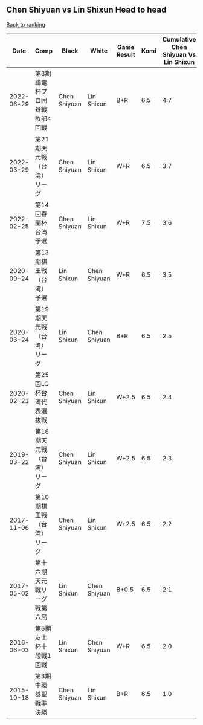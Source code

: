 ## Chen Shiyuan vs Lin Shixun Head to head

[Back to ranking](../../index.md)




| **Date** | **Comp** | **Black** | **White** | **Game Result** | **Komi** | **Cumulative Chen Shiyuan Vs Lin Shixun** | **Chen Shiyuan Streak** | **Lin Shixun Streak** | 
| --- | --- | --- | --- | --- | --- | --- | --- | --- |
| 2022-06-29 | 第3期聯電杯プロ囲碁戦敗部4回戦 | Chen Shiyuan | Lin Shixun | B+R | 6.5 | 4:7 | 1 | 0 | 
| 2022-03-29 | 第21期天元戦（台湾）リーグ | Chen Shiyuan | Lin Shixun | W+R | 6.5 | 3:7 | 0 | 2 | 
| 2022-02-25 | 第14回春蘭杯台湾予選 | Chen Shiyuan | Lin Shixun | W+R | 7.5 | 3:6 | 0 | 1 | 
| 2020-09-24 | 第13期棋王戦（台湾）予選 | Lin Shixun | Chen Shiyuan | W+R | 6.5 | 3:5 | 1 | 0 | 
| 2020-03-24 | 第19期天元戦（台湾）リーグ | Lin Shixun | Chen Shiyuan | B+R | 6.5 | 2:5 | 0 | 5 | 
| 2020-02-21 | 第25回LG杯台湾代表選抜戦 | Chen Shiyuan | Lin Shixun | W+2.5 | 6.5 | 2:4 | 0 | 4 | 
| 2019-03-22 | 第18期天元戦（台湾）リーグ | Chen Shiyuan | Lin Shixun | W+2.5 | 6.5 | 2:3 | 0 | 3 | 
| 2017-11-06 | 第10期棋王戦（台湾）リーグ | Chen Shiyuan | Lin Shixun | W+2.5 | 6.5 | 2:2 | 0 | 2 | 
| 2017-05-02 | 第十六期天元戦リーグ戦第六局 | Lin Shixun | Chen Shiyuan | B+0.5 | 6.5 | 2:1 | 0 | 1 | 
| 2016-06-03 | 第6期友士杯十段戦1回戦 | Lin Shixun | Chen Shiyuan | W+R | 6.5 | 2:0 | 2 | 0 | 
| 2015-10-18 | 第3期中環碁聖戦準決勝 | Chen Shiyuan | Lin Shixun | B+R | 6.5 | 1:0 | 1 | 0 |




